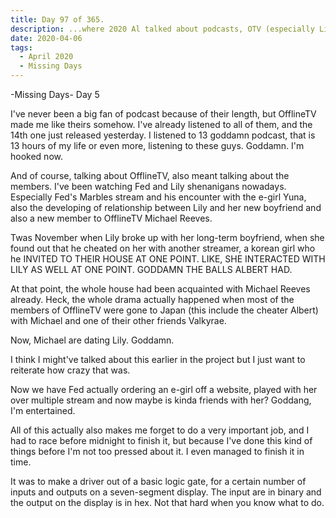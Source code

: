 ```yaml
---
title: Day 97 of 365.
description: ...where 2020 Al talked about podcasts, OTV (especially LilyPichu and Michael Reeves), and deadline job about logic gates in the fifth day of his week-long series of Missing Days.
date: 2020-04-06
tags:
  - April 2020
  - Missing Days
---
```


-Missing Days-
Day 5

I've never been a big fan of podcast because of their length, but OfflineTV made me like theirs somehow. I've already listened to all of them, and the 14th one just released yesterday. I listened to 13 goddamn podcast, that is 13 hours of my life or even more, listening to these guys. Goddamn. I'm hooked now.

And of course, talking about OfflineTV, also meant talking about the members. I've been watching Fed and Lily shenanigans nowadays. Especially Fed's Marbles stream and his encounter with the e-girl Yuna, also the developing of relationship between Lily and her new boyfriend and also a new member to OfflineTV Michael Reeves.

Twas November when Lily broke up with her long-term boyfriend, when she found out that he cheated on her with another streamer, a korean girl who he INVITED TO THEIR HOUSE AT ONE POINT. LIKE, SHE INTERACTED WITH LILY AS WELL AT ONE POINT. GODDAMN THE BALLS ALBERT HAD.

At that point, the whole house had been acquainted with Michael Reeves already. Heck, the whole drama actually happened when most of the members of OfflineTV were gone to Japan (this include the cheater Albert) with Michael and one of their other friends Valkyrae.

Now, Michael are dating Lily. Goddamn.

I think I might've talked about this earlier in the project but I just want to reiterate how crazy that was.

Now we have Fed actually ordering an e-girl off a website, played with her over multiple stream and now maybe is kinda friends with her? Goddang, I'm entertained.

All of this actually also makes me forget to do a very important job, and I had to race before midnight to finish it, but because I've done this kind of things before I'm not too pressed about it. I even managed to finish it in time.

It was to make a driver out of a basic logic gate, for a certain number of inputs and outputs on a seven-segment display. The input are in binary and the output on the display is in hex. Not that hard when you know what to do.
